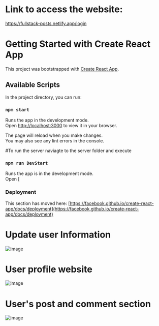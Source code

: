 # Link to access the website:
https://fullstack-posts.netlify.app/login


# Getting Started with Create React App

This project was bootstrapped with [Create React App](https://github.com/facebook/create-react-app).

## Available Scripts

In the project directory, you can run:

### `npm start`

Runs the app in the development mode.\
Open [http://localhost:3000](http://localhost:3000) to view it in your browser.

The page will reload when you make changes.\
You may also see any lint errors in the console.

#To run the server naviagte to the server folder and execute
### `npm run DevStart`

Runs the app is in the development mode.\
Open [
### Deployment

This section has moved here: [https://facebook.github.io/create-react-app/docs/deployment](https://facebook.github.io/create-react-app/docs/deployment)

# Update user Information
![image](https://github.com/Consolefun/Full-Stack-Posts-Client/assets/46702069/953d34bc-049a-4cf5-a44c-888c6d6616ad)

# User profile website
![image](https://github.com/Consolefun/Full-Stack-Posts-Client/assets/46702069/480f1fef-10d1-4c5b-a138-b250192adce3)

# User's post and comment section
![image](https://github.com/Consolefun/Full-Stack-Posts-Client/assets/46702069/0043220a-afb3-40c5-9c54-2edf8aa5e689)



